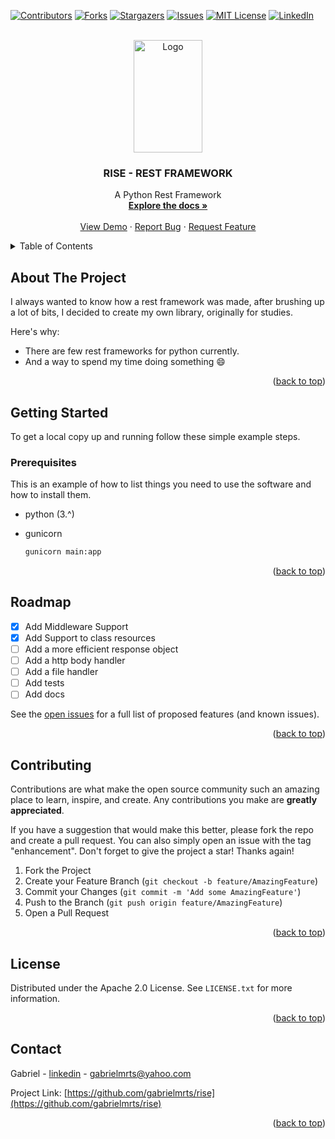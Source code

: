 
<a name="readme-top"></a>

[![Contributors][contributors-shield]][contributors-url]
[![Forks][forks-shield]][forks-url]
[![Stargazers][stars-shield]][stars-url]
[![Issues][issues-shield]][issues-url]
[![MIT License][license-shield]][license-url]
[![LinkedIn][linkedin-shield]][linkedin-url]



<!-- PROJECT LOGO -->
<br />
<div align="center">
  <a href="https://github.com/gabrielmrts/rise">
    <img src="https://images.tcdn.com.br/files/612435/themes/53/img/settings/66.png" alt="Logo" width="110" height="180">
  </a>

  <h3 align="center">RISE - REST FRAMEWORK</h3>

  <p align="center">
    A Python Rest Framework
    <br />
    <a href="https://github.com/gabrielmrts/rise"><strong>Explore the docs »</strong></a>
    <br />
    <br />
    <a href="https://github.com/gabrielmrts/rise">View Demo</a>
    ·
    <a href="https://github.com/gabrielmrts/rise/issues">Report Bug</a>
    ·
    <a href="https://github.com/gabrielmrts/rise/issues">Request Feature</a>
  </p>
</div>



<!-- TABLE OF CONTENTS -->
<details>
  <summary>Table of Contents</summary>
  <ol>
    <li>
      <a href="#about-the-project">About The Project</a>
      <ul>
        <li><a href="#built-with">Built With</a></li>
      </ul>
    </li>
    <li>
      <a href="#getting-started">Getting Started</a>
      <ul>
        <li><a href="#prerequisites">Prerequisites</a></li>
        <li><a href="#installation">Installation</a></li>
      </ul>
    </li>
    <li><a href="#usage">Usage</a></li>
    <li><a href="#roadmap">Roadmap</a></li>
    <li><a href="#contributing">Contributing</a></li>
    <li><a href="#license">License</a></li>
    <li><a href="#contact">Contact</a></li>
    <li><a href="#acknowledgments">Acknowledgments</a></li>
  </ol>
</details>



<!-- ABOUT THE PROJECT -->
## About The Project

I always wanted to know how a rest framework was made, after brushing up a lot of bits, I decided to create my own library, originally for studies.

Here's why:
* There are few rest frameworks for python currently.
* And a way to spend my time doing something :smile:

<p align="right">(<a href="#readme-top">back to top</a>)</p>

<!-- GETTING STARTED -->
## Getting Started

To get a local copy up and running follow these simple example steps.

### Prerequisites

This is an example of how to list things you need to use the software and how to install them.
* python (3.^)

* gunicorn
  ```sh
  gunicorn main:app
  ```

<p align="right">(<a href="#readme-top">back to top</a>)</p>

<!-- USAGE EXAMPLES
## Usage

Use this space to show useful examples of how a project can be used. Additional screenshots, code examples and demos work well in this space. You may also link to more resources.

_For more examples, please refer to the [Documentation](https://example.com)_

<p align="right">(<a href="#readme-top">back to top</a>)</p> -->

<!-- ROADMAP -->
## Roadmap

- [X] Add Middleware Support
- [X] Add Support to class resources
- [ ] Add a more efficient response object
- [ ] Add a http body handler
- [ ] Add a file handler
- [ ] Add tests
- [ ] Add docs

See the [open issues](https://github.com/gabrielmrts/rise/issues) for a full list of proposed features (and known issues).

<p align="right">(<a href="#readme-top">back to top</a>)</p>



<!-- CONTRIBUTING -->
## Contributing

Contributions are what make the open source community such an amazing place to learn, inspire, and create. Any contributions you make are **greatly appreciated**.

If you have a suggestion that would make this better, please fork the repo and create a pull request. You can also simply open an issue with the tag "enhancement".
Don't forget to give the project a star! Thanks again!

1. Fork the Project
2. Create your Feature Branch (`git checkout -b feature/AmazingFeature`)
3. Commit your Changes (`git commit -m 'Add some AmazingFeature'`)
4. Push to the Branch (`git push origin feature/AmazingFeature`)
5. Open a Pull Request

<p align="right">(<a href="#readme-top">back to top</a>)</p>



<!-- LICENSE -->
## License

Distributed under the Apache 2.0 License. See `LICENSE.txt` for more information.

<p align="right">(<a href="#readme-top">back to top</a>)</p>



<!-- CONTACT -->
## Contact

Gabriel - [linkedin](https://www.linkedin.com/in/sudogabriel/) - gabrielmrts@yahoo.com

Project Link: [https://github.com/gabrielmrts/rise](https://github.com/gabrielmrts/rise)

<p align="right">(<a href="#readme-top">back to top</a>)</p>



<!-- MARKDOWN LINKS & IMAGES -->
<!-- https://www.markdownguide.org/basic-syntax/#reference-style-links -->
[contributors-shield]: https://img.shields.io/github/contributors/gabrielmrts/rise.svg?style=for-the-badge
[contributors-url]: https://github.com/gabrielmrts/rise/graphs/contributors
[forks-shield]: https://img.shields.io/github/forks/gabrielmrts/rise.svg?style=for-the-badge
[forks-url]: https://github.com/gabrielmrts/rise/network/members
[stars-shield]: https://img.shields.io/github/stars/gabrielmrts/rise.svg?style=for-the-badge
[stars-url]: https://github.com/gabrielmrts/rise/stargazers
[issues-shield]: https://img.shields.io/github/issues/gabrielmrts/rise.svg?style=for-the-badge
[issues-url]: https://github.com/gabrielmrts/rise/issues
[license-shield]: https://img.shields.io/github/license/gabrielmrts/rise.svg?style=for-the-badge
[license-url]: https://github.com/gabrielmrts/rise/blob/main/LICENSE
[linkedin-shield]: https://img.shields.io/badge/-LinkedIn-black.svg?style=for-the-badge&logo=linkedin&colorB=555
[linkedin-url]: https://linkedin.com/in/sudogabriel
[product-screenshot]: images/screenshot.png
